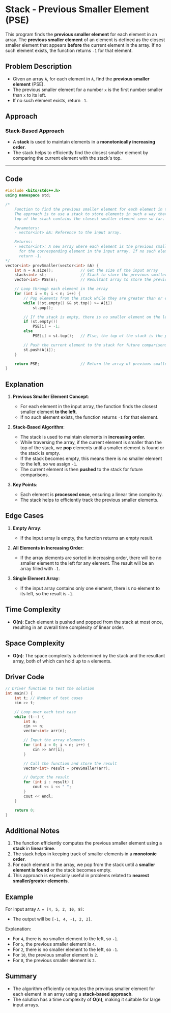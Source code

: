 # Stack - Previous Smaller Element (PSE)

This program finds the **previous smaller element** for each element in an array. The **previous smaller element** of an element is defined as the closest smaller element that appears **before** the current element in the array. If no such element exists, the function returns `-1` for that element.

## Problem Description

- Given an array `A`, for each element in `A`, find the **previous smaller element** (PSE).
- The previous smaller element for a number `x` is the first number smaller than `x` to its left.
- If no such element exists, return `-1`.

## Approach

### Stack-Based Approach

- A **stack** is used to maintain elements in a **monotonically increasing order**.
- The stack helps to efficiently find the closest smaller element by comparing the current element with the stack's top.

---

## Code

```cpp
#include <bits/stdc++.h>
using namespace std;

/*
    Function to find the previous smaller element for each element in the array.
    The approach is to use a stack to store elements in such a way that the
    top of the stack contains the closest smaller element seen so far.

    Parameters:
    - vector<int> &A: Reference to the input array.

    Returns:
    - vector<int>: A new array where each element is the previous smaller element
      for the corresponding element in the input array. If no such element exists,
      return -1.
*/
vector<int> prevSmaller(vector<int> &A) {
    int n = A.size();            // Get the size of the input array
    stack<int> st;               // Stack to store the previous smaller elements
    vector<int> PSE(n);          // Resultant array to store the previous smaller elements

    // Loop through each element in the array
    for (int i = 0; i < n; i++) {
        // Pop elements from the stack while they are greater than or equal to the current element
        while (!st.empty() && st.top() >= A[i])
            st.pop();

        // If the stack is empty, there is no smaller element on the left, so store -1
        if (st.empty())
            PSE[i] = -1;
        else
            PSE[i] = st.top();   // Else, the top of the stack is the previous smaller element

        // Push the current element to the stack for future comparisons
        st.push(A[i]);
    }

    return PSE;                  // Return the array of previous smaller elements
}
```

## Explanation

1. **Previous Smaller Element Concept**:

   - For each element in the input array, the function finds the closest smaller element **to the left**.
   - If no such element exists, the function returns `-1` for that element.

2. **Stack-Based Algorithm**:

   - The stack is used to maintain elements in **increasing order**.
   - While traversing the array, if the current element is smaller than the top of the stack, we **pop** elements until a smaller element is found or the stack is empty.
   - If the stack becomes empty, this means there is no smaller element to the left, so we assign `-1`.
   - The current element is then **pushed** to the stack for future comparisons.

3. **Key Points**:
   - Each element is **processed once**, ensuring a linear time complexity.
   - The stack helps to efficiently track the previous smaller elements.

## Edge Cases

1. **Empty Array**:

   - If the input array is empty, the function returns an empty result.

2. **All Elements in Increasing Order**:

   - If the array elements are sorted in increasing order, there will be no smaller element to the left for any element. The result will be an array filled with `-1`.

3. **Single Element Array**:
   - If the input array contains only one element, there is no element to its left, so the result is `-1`.

## Time Complexity

- **O(n)**: Each element is pushed and popped from the stack at most once, resulting in an overall time complexity of linear order.

## Space Complexity

- **O(n)**: The space complexity is determined by the stack and the resultant array, both of which can hold up to `n` elements.

## Driver Code

```cpp
// Driver function to test the solution
int main() {
    int t; // Number of test cases
    cin >> t;

    // Loop over each test case
    while (t--) {
        int n;
        cin >> n;
        vector<int> arr(n);

        // Input the array elements
        for (int i = 0; i < n; i++) {
            cin >> arr[i];
        }

        // Call the function and store the result
        vector<int> result = prevSmaller(arr);

        // Output the result
        for (int i : result) {
            cout << i << " ";
        }
        cout << endl;
    }

    return 0;
}
```

## Additional Notes

1. The function efficiently computes the previous smaller element using a **stack** in **linear time**.
2. The stack helps in keeping track of smaller elements in a **monotonic order**.
3. For each element in the array, we pop from the stack until a **smaller element is found** or the stack becomes empty.
4. This approach is especially useful in problems related to **nearest smaller/greater elements**.

## Example

For input array `A = [4, 5, 2, 10, 8]`:

- The output will be `[-1, 4, -1, 2, 2]`.

Explanation:

- For `4`, there is no smaller element to the left, so `-1`.
- For `5`, the previous smaller element is `4`.
- For `2`, there is no smaller element to the left, so `-1`.
- For `10`, the previous smaller element is `2`.
- For `8`, the previous smaller element is `2`.

## Summary

- The algorithm efficiently computes the previous smaller element for each element in an array using a **stack-based approach**.
- The solution has a time complexity of **O(n)**, making it suitable for large input arrays.
